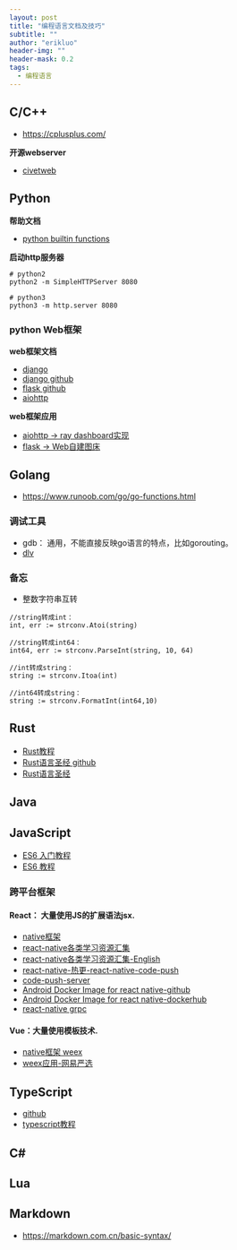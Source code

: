 ```yaml
---
layout: post
title: "编程语言文档及技巧"
subtitle: ""
author: "erikluo"
header-img: ""
header-mask: 0.2
tags:
  - 编程语言
---
```



## C/C++

- <https://cplusplus.com/>


**开源webserver**<br>
- [civetweb](https://github.com/civetweb/civetweb)


## Python
**帮助文档**<br>
- [python builtin functions](https://docs.python.org/3/library/functions.html#func-list)

**启动http服务器** <br>
```
# python2
python2 -m SimpleHTTPServer 8080

# python3
python3 -m http.server 8080
```
### python Web框架
**web框架文档**
- [django](https://www.djangoproject.com/)
- [django github](https://github.com/django/django)
- [flask github](https://github.com/pallets/flask)
- [aiohttp](https://docs.aiohttp.org/en/stable/)

**web框架应用**
- [aiohttp -> ray dashboard实现](https://github.com/ray-project/ray/)
- [flask -> Web自建图床](https://gitee.com/staugur/picbed)



## Golang
- <https://www.runoob.com/go/go-functions.html>  

### 调试工具
- gdb： 通用，不能直接反映go语言的特点，比如gorouting。
- [dlv](https://github.com/go-delve/delve)

### 备忘
- 整数字符串互转
```
//string转成int：
int, err := strconv.Atoi(string)

//string转成int64：
int64, err := strconv.ParseInt(string, 10, 64)

//int转成string：
string := strconv.Itoa(int)

//int64转成string：
string := strconv.FormatInt(int64,10)
```



## Rust
- [Rust教程](https://www.runoob.com/rust/rust-tutorial.html)
- [Rust语言圣经 github](https://github.com/sunface/rust-course)
- [Rust语言圣经](https://course.rs/about-book.html)

## Java

## JavaScript
- [ES6 入门教程](https://es6.ruanyifeng.com/)
- [ ES6 教程](https://www.runoob.com/w3cnote/es6-tutorial.html)


### 跨平台框架
#### React： 大量使用JS的扩展语法jsx.
- [native框架](https://github.com/facebook/react-native)
- [react-native各类学习资源汇集](https://github.com/reactnativecn/react-native-guide)
- [react-native各类学习资源汇集-English](https://github.com/jondot/awesome-react-native)
- [react-native-热更-react-native-code-push](https://github.com/microsoft/react-native-code-push)
- [code-push-server](https://github.com/lisong/code-push-server)
- [Android Docker Image for react native-github](https://github.com/react-native-community/docker-android)
- [Android Docker Image for react native-dockerhub](https://hub.docker.com/r/reactnativecommunity/react-native-android)
- [react-native grpc](https://github.com/DaniJG/react-native-grpc)

#### Vue：大量使用模板技术.
- [native框架 weex](https://github.com/alibaba/weex)
- [weex应用-网易严选](https://github.com/zwwill/yanxuan-weex-demo)

## TypeScript
- [github](https://github.com/microsoft/TypeScript)
- [typescript教程](https://www.runoob.com/typescript/ts-tutorial.html)
## C#
## Lua
## Markdown
- <https://markdown.com.cn/basic-syntax/>
